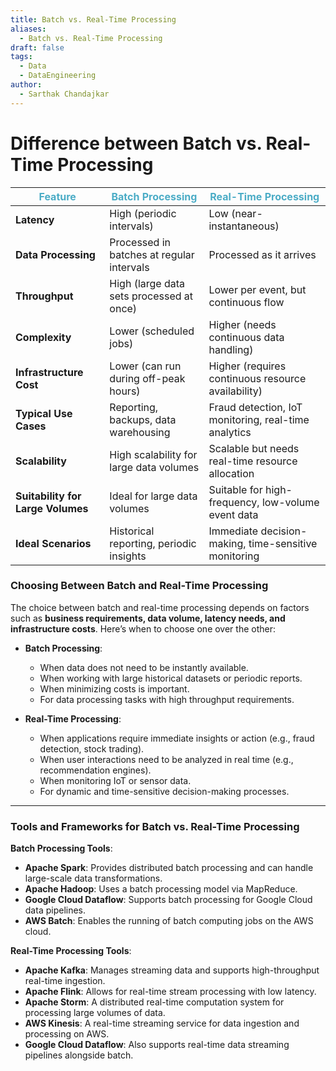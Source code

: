 ```yaml
---
title: Batch vs. Real-Time Processing
aliases:
  - Batch vs. Real-Time Processing
draft: false
tags:
  - Data
  - DataEngineering
author:
  - Sarthak Chandajkar
---
```

 
# Difference between Batch vs. Real-Time Processing

| <font color="#4bacc6">Feature</font> | <font color="#4bacc6">Batch Processing</font> | <font color="#4bacc6">Real-Time Processing</font>                                 |
| ------------------------------------ | --------------------------------------------- | ---------------------------------------------------- |
| **Latency**                          | High (periodic intervals)                     | Low (near-instantaneous)                             |
| **Data Processing**                  | Processed in batches at regular intervals     | Processed as it arrives                              |
| **Throughput**                       | High (large data sets processed at once)      | Lower per event, but continuous flow                 |
| **Complexity**                       | Lower (scheduled jobs)                        | Higher (needs continuous data handling)              |
| **Infrastructure Cost**              | Lower (can run during off-peak hours)         | Higher (requires continuous resource availability)   |
| **Typical Use Cases**                | Reporting, backups, data warehousing          | Fraud detection, IoT monitoring, real-time analytics |
| **Scalability**                      | High scalability for large data volumes       | Scalable but needs real-time resource allocation     |
| **Suitability for Large Volumes**    | Ideal for large data volumes                  | Suitable for high-frequency, low-volume event data   |
| **Ideal Scenarios**                  | Historical reporting, periodic insights       | Immediate decision-making, time-sensitive monitoring |

### **Choosing Between Batch and Real-Time Processing**

The choice between batch and real-time processing depends on factors such as **business requirements, data volume, latency needs, and infrastructure costs**. Here’s when to choose one over the other:

- **Batch Processing**:
    
    - When data does not need to be instantly available.
    - When working with large historical datasets or periodic reports.
    - When minimizing costs is important.
    - For data processing tasks with high throughput requirements.
- **Real-Time Processing**:
    
    - When applications require immediate insights or action (e.g., fraud detection, stock trading).
    - When user interactions need to be analyzed in real time (e.g., recommendation engines).
    - When monitoring IoT or sensor data.
    - For dynamic and time-sensitive decision-making processes.

---

### **Tools and Frameworks for Batch vs. Real-Time Processing**

**Batch Processing Tools**:

- **Apache Spark**: Provides distributed batch processing and can handle large-scale data transformations.
- **Apache Hadoop**: Uses a batch processing model via MapReduce.
- **Google Cloud Dataflow**: Supports batch processing for Google Cloud data pipelines.
- **AWS Batch**: Enables the running of batch computing jobs on the AWS cloud.

**Real-Time Processing Tools**:

- **Apache Kafka**: Manages streaming data and supports high-throughput real-time ingestion.
- **Apache Flink**: Allows for real-time stream processing with low latency.
- **Apache Storm**: A distributed real-time computation system for processing large volumes of data.
- **AWS Kinesis**: A real-time streaming service for data ingestion and processing on AWS.
- **Google Cloud Dataflow**: Also supports real-time data streaming pipelines alongside batch.